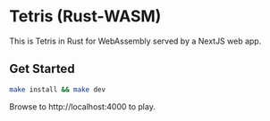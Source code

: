 # Tetris (Rust-WASM)

This is Tetris in Rust for WebAssembly served by a NextJS web app. 

## Get Started

```bash
make install && make dev
```

Browse to http://localhost:4000 to play.